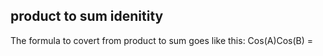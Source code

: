 ## product to sum idenitity

The formula to covert from product to sum goes like this:
Cos(A)Cos(B) = 